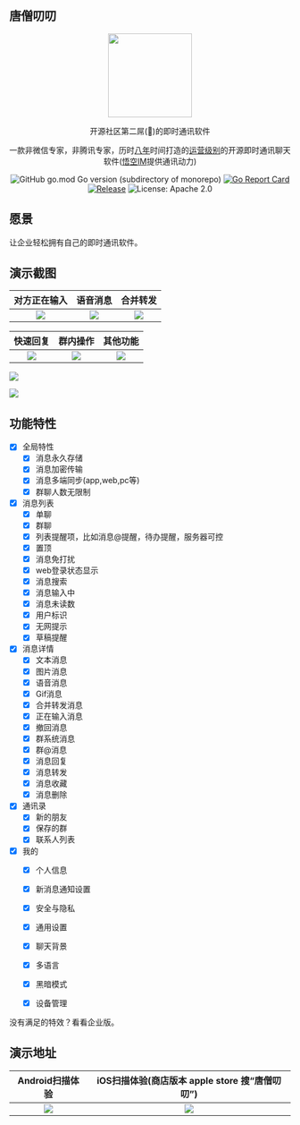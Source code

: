 ## 唐僧叨叨

<p align="center">
<img align="center" width="150px" src="./docs/logo.svg">
</p>

<p align="center">
开源社区第二屌(🦅)的即时通讯软件
</p>

<p align="center">
    一款非微信专家，非腾讯专家，历时<a href="#">八年</a>时间打造的<a href="#">运营级别</a>的开源即时通讯聊天软件(<a href='https://github.com/WuKongIM/WuKongIM'>悟空IM</a>提供通讯动力)
</p>
<div align=center>

<!-- [![Go](https://github.com/TangSengDaoDao/TangSengDaoDaoUltimateServer/workflows/Go/badge.svg?branch=main)](https://github.com/TangSengDaoDao/TangSengDaoDaoUltimateServer/actions) -->
![GitHub go.mod Go version (subdirectory of monorepo)](https://img.shields.io/github/go-mod/go-version/TangSengDaoDao/TangSengDaoDaoUltimateServer)
[![Go Report Card](https://goreportcard.com/badge/github.com/TangSengDaoDao/TangSengDaoDaoUltimateServer)](https://goreportcard.com/report/github.com/TangSengDaoDao/TangSengDaoDaoUltimateServer)
[![Release](https://img.shields.io/github/v/release/TangSengDaoDao/TangSengDaoDaoUltimateServer.svg?style=flat-square)](https://github.com/TangSengDaoDao/TangSengDaoDaoUltimateServer)
![License: Apache 2.0](https://img.shields.io/github/license/WuKongIM/WuKongIM) 
</div>

愿景
------------

让企业轻松拥有自己的即时通讯软件。

演示截图
------------

|对方正在输入|语音消息|合并转发|
|:---:|:---:|:--:|
|![](docs/screenshot/typing.webp)|![](docs/screenshot/voice.webp)|![](docs/screenshot/forward.webp)|


|快速回复|群内操作|        其他功能         |
|:---:|:---:|:-------------------:|
|![](docs/screenshot/reply.webp)|![](docs/screenshot/group.webp)| ![](docs/screenshot/other.webp) |

![](docs/screenshot/pc2.png)

![](docs/screenshot/pc1.png)


功能特性
------------
- [x] 全局特性
    - [x] 消息永久存储
    - [x] 消息加密传输
    - [x] 消息多端同步(app,web,pc等)
    - [x] 群聊人数无限制
- [x] 消息列表
    - [x] 单聊
    - [x] 群聊
    - [x] 列表提醒项，比如消息@提醒，待办提醒，服务器可控
    - [x] 置顶
    - [x] 消息免打扰
    - [x] web登录状态显示
    - [x] 消息搜索
    - [x] 消息输入中
    - [x] 消息未读数
    - [x] 用户标识
    - [x] 无网提示
    - [x] 草稿提醒
- [x] 消息详情
    - [x] 文本消息
    - [x] 图片消息
    - [x] 语音消息
    - [x] Gif消息
    - [x] 合并转发消息
    - [x] 正在输入消息
    - [x] 撤回消息
    - [x] 群系统消息
    - [x] 群@消息
    - [x] 消息回复
    - [x] 消息转发
    - [x] 消息收藏
    - [x] 消息删除
- [x] 通讯录
    - [x] 新的朋友
    - [x] 保存的群
    - [x] 联系人列表
- [x] 我的
    - [x] 个人信息
    - [x] 新消息通知设置
    - [x] 安全与隐私
    - [x] 通用设置
    - [x] 聊天背景
    - [x] 多语言
    - [x] 黑暗模式
    - [x] 设备管理


没有满足的特效？看看企业版。

演示地址
------------

| Android扫描体验 | iOS扫描体验(商店版本 apple store 搜“唐僧叨叨”) |
|:---:|:---:|
|![](docs/download/android.png)|![](docs/download/iOS.png)|
